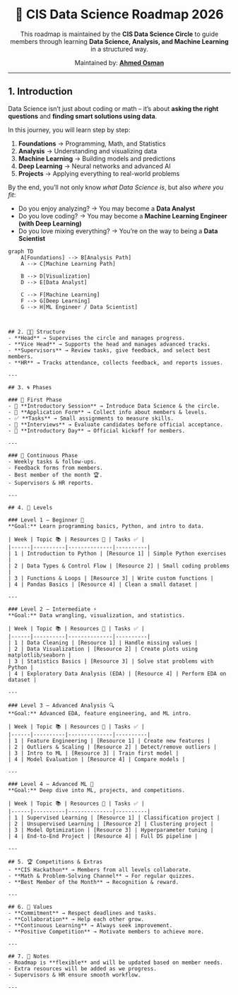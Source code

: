 <h1 align="center">🚀 CIS Data Science Roadmap 2026</h1>

<p align="center">
  This roadmap is maintained by the <strong>CIS Data Science Circle</strong> to guide members through learning 
  <strong>Data Science, Analysis, and Machine Learning</strong> in a structured way.  
</p>

<p align="center">
  Maintained by: <a href="https://github.com/ahmedothman-22"><strong>Ahmed Osman</strong></a>
</p>

<hr />



## 1. Introduction  

Data Science isn’t just about coding or math – it’s about **asking the right questions** and **finding smart solutions using data**.  

In this journey, you will learn step by step:  
1. **Foundations** → Programming, Math, and Statistics  
2. **Analysis** → Understanding and visualizing data  
3. **Machine Learning** → Building models and predictions  
4. **Deep Learning** → Neural networks and advanced AI  
5. **Projects** → Applying everything to real-world problems  

By the end, you’ll not only know *what Data Science is*, but also *where you fit*:  
- Do you enjoy analyzing? → You may become a **Data Analyst**  
- Do you love coding? → You may become a **Machine Learning Engineer (with Deep Learning)**  
- Do you love mixing everything? → You’re on the way to being a **Data Scientist**  

```mermaid
graph TD
    A[Foundations] --> B[Analysis Path]
    A --> C[Machine Learning Path]

    B --> D[Visualization]
    D --> E[Data Analyst]

    C --> F[Machine Learning]
    F --> G[Deep Learning]
    G --> H[ML Engineer / Data Scientist]



## 2. 🧑‍🏫 Structure  
- **Head** → Supervises the circle and manages progress.  
- **Vice Head** → Supports the head and manages advanced tracks.  
- **Supervisors** → Review tasks, give feedback, and select best members.  
- **HR** → Tracks attendance, collects feedback, and reports issues.  

---

## 3. 🌀 Phases  

### 📌 First Phase  
- 🎤 **Introductory Session** → Introduce Data Science & the circle.  
- 📝 **Application Form** → Collect info about members & levels.  
- ✅ **Tasks** → Small assignments to measure skills.  
- 💬 **Interviews** → Evaluate candidates before official acceptance.  
- 🎉 **Introductory Day** → Official kickoff for members.  

---

### 📅 Continuous Phase  
- Weekly tasks & follow-ups.  
- Feedback forms from members.  
- Best member of the month 🏆.  
- Supervisors & HR reports.  

---

## 4. 🧭 Levels  

### Level 1 – Beginner 👶  
**Goal:** Learn programming basics, Python, and intro to data.  

| Week | Topic 📚 | Resources 📖 | Tasks ✅ |
|------|----------|--------------|----------|
| 1 | Introduction to Python | [Resource 1] | Simple Python exercises |
| 2 | Data Types & Control Flow | [Resource 2] | Small coding problems |
| 3 | Functions & Loops | [Resource 3] | Write custom functions |
| 4 | Pandas Basics | [Resource 4] | Clean a small dataset |

---

### Level 2 – Intermediate ⚡  
**Goal:** Data wrangling, visualization, and statistics.  

| Week | Topic 📚 | Resources 📖 | Tasks ✅ |
|------|----------|--------------|----------|
| 1 | Data Cleaning | [Resource 1] | Handle missing values |
| 2 | Data Visualization | [Resource 2] | Create plots using matplotlib/seaborn |
| 3 | Statistics Basics | [Resource 3] | Solve stat problems with Python |
| 4 | Exploratory Data Analysis (EDA) | [Resource 4] | Perform EDA on dataset |

---

### Level 3 – Advanced Analysis 🔍  
**Goal:** Advanced EDA, feature engineering, and ML intro.  

| Week | Topic 📚 | Resources 📖 | Tasks ✅ |
|------|----------|--------------|----------|
| 1 | Feature Engineering | [Resource 1] | Create new features |
| 2 | Outliers & Scaling | [Resource 2] | Detect/remove outliers |
| 3 | Intro to ML | [Resource 3] | Train first model |
| 4 | Model Evaluation | [Resource 4] | Compare models |

---

### Level 4 – Advanced ML 🤖  
**Goal:** Deep dive into ML, projects, and competitions.  

| Week | Topic 📚 | Resources 📖 | Tasks ✅ |
|------|----------|--------------|----------|
| 1 | Supervised Learning | [Resource 1] | Classification project |
| 2 | Unsupervised Learning | [Resource 2] | Clustering project |
| 3 | Model Optimization | [Resource 3] | Hyperparameter tuning |
| 4 | End-to-End Project | [Resource 4] | Full DS pipeline |

---

## 5. 🏆 Competitions & Extras  
- **CIS Hackathon** → Members from all levels collaborate.  
- **Math & Problem-Solving Channel** → For regular quizzes.  
- **Best Member of the Month** → Recognition & reward.  

---

## 6. 🌟 Values  
- **Commitment** → Respect deadlines and tasks.  
- **Collaboration** → Help each other grow.  
- **Continuous Learning** → Always seek improvement.  
- **Positive Competition** → Motivate members to achieve more.  

---

## 7. 📌 Notes  
- Roadmap is **flexible** and will be updated based on member needs.  
- Extra resources will be added as we progress.  
- Supervisors & HR ensure smooth workflow.  

---
